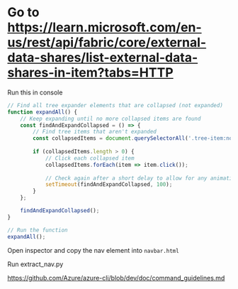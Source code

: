# Go to https://learn.microsoft.com/en-us/rest/api/fabric/core/external-data-shares/list-external-data-shares-in-item?tabs=HTTP

Run this in console

```js
// Find all tree expander elements that are collapsed (not expanded)
function expandAll() {
    // Keep expanding until no more collapsed items are found
    const findAndExpandCollapsed = () => {
        // Find tree items that aren't expanded
        const collapsedItems = document.querySelectorAll('.tree-item:not(.is-expanded) > .tree-expander');
        
        if (collapsedItems.length > 0) {
            // Click each collapsed item
            collapsedItems.forEach(item => item.click());
            
            // Check again after a short delay to allow for any animations/loading
            setTimeout(findAndExpandCollapsed, 100);
        }
    };

    findAndExpandCollapsed();
}

// Run the function
expandAll();
```

Open inspector and copy the nav element into `navbar.html`

Run extract_nav.py


https://github.com/Azure/azure-cli/blob/dev/doc/command_guidelines.md